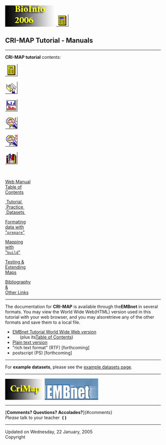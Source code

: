[](http://teacher.bmc.uu.se/BIOINFO2005/index.html)[![CRI-MAP\"](Pictures/crimicon.gif)](index-2.html)![Manauls](Pictures/manual.gif)

CRI-MAP Tutorial - Manuals
--------------------------

------------------------------------------------------------------------

**CRI-MAP tutorial** contents:

[![Manual Table of Contents](Pictures/manuatoc.gif)](manuatoc.html)

[![Data Sets](Pictures/datasets.gif)](datasets.html)

[![Data Formatting](Pictures/datafrmt.gif)](datafrmt.html)

[![Mapping & LOD scores](Pictures/analyse1.gif)](analyse1.html)

[![Testing & X-overs](Pictures/analyse2.gif)](analyse2.html)

[![Bibliography & Links](Pictures/biblinks.gif)](biblinks.html)

 

[Web Manual\
Table of\
Contents](manuatoc.html)

[ Tutorial \
 Practice \
 Datasets ](datasets.html)

[Formating\
data with\
\"`prepare`\"](datafrmt.html)

[Mapping\
with\
\"`build`\"](analyse1.html)

[Testing &\
Extending\
Maps](analyse2.html)

[Bibliography\
&\
Other Links](biblinks.html)

------------------------------------------------------------------------

The documentation for **CRI-MAP** is available through the**EMBnet** in
several formats. You may view the World Wide Web(HTML) version used in
this tutorial with your web browser, and you may alsoretrieve any of the
other formats and save them to a local file.

-   [EMBnet Tutorial World Wide Web version](wwwversn.html)
-         (plus its[Table of Contents](manuatoc.html))
-   [Plain text version](manualp.txt)
-   \"rich text format\" (RTF) \[forthcoming\]
-   postscript (PS) \[forthcoming\]

------------------------------------------------------------------------

[](datasets.html) For **example datasets**, please see the [example
datasets page](datasets.html).

------------------------------------------------------------------------

[![](Pictures/embticon.gif)](http://teacher.bmc.uu.se/BIOINFO2005/index.html)[![](Pictures/hgmbicon.gif)](http://www.embnet.org/index.html)

------------------------------------------------------------------------

[**Comments? Questions? Accolades?**]{#comments}\
*Please* talk to your teacher  **( )**

------------------------------------------------------------------------

Updated on Wednesday, 22 January, 2005\
Copyright
